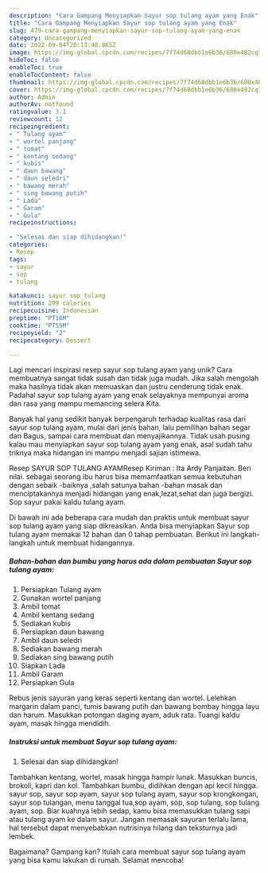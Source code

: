 ```yaml
---
description: "Cara Gampang Menyiapkan Sayur sop tulang ayam yang Enak"
title: "Cara Gampang Menyiapkan Sayur sop tulang ayam yang Enak"
slug: 479-cara-gampang-menyiapkan-sayur-sop-tulang-ayam-yang-enak
category: Uncategorized
date: 2022-09-04T20:13:40.865Z
image: https://img-global.cpcdn.com/recipes/7f74d68dbb1e6b36/680x482cq70/sayur-sop-tulang-ayam-foto-resep-utama.jpg
hideToc: false
enableToc: true
enableTocContent: false
thumbnail: https://img-global.cpcdn.com/recipes/7f74d68dbb1e6b36/680x482cq70/sayur-sop-tulang-ayam-foto-resep-utama.jpg
cover: https://img-global.cpcdn.com/recipes/7f74d68dbb1e6b36/680x482cq70/sayur-sop-tulang-ayam-foto-resep-utama.jpg
author: Admin
authorAv: notfound
ratingvalue: 3.1
reviewcount: 12
recipeingredient:
- " Tulang ayam"
- " wortel panjang"
- " tomat"
- " kentang sedang"
- " kubis"
- " daun bawang"
- " daun seledri"
- " bawang merah"
- " sing bawang putih"
- " Lada"
- " Garam"
- " Gula"
recipeinstructions:

- "Selesai dan siap dihidangkan!"
categories:
- Resep
tags:
- sayur
- sop
- tulang

katakunci: sayur sop tulang 
nutrition: 299 calories
recipecuisine: Indonesian
preptime: "PT16M"
cooktime: "PT55M"
recipeyield: "2"
recipecategory: Dessert

---
```





Lagi mencari inspirasi resep sayur sop tulang ayam yang unik? Cara membuatnya sangat tidak susah dan tidak juga mudah. Jika salah mengolah maka hasilnya tidak akan memuaskan dan justru cenderung tidak enak. Padahal sayur sop tulang ayam yang enak selayaknya mempunyai aroma dan rasa yang mampu memancing selera Kita.





Banyak hal yang sedikit banyak berpengaruh terhadap kualitas rasa dari sayur sop tulang ayam, mulai dari jenis bahan, lalu pemilihan bahan segar dan Bagus, sampai cara membuat dan menyajikannya. Tidak usah pusing kalau mau menyiapkan sayur sop tulang ayam yang enak,      asal sudah tahu triknya maka hidangan ini mampu menjadi sajian istimewa.














Resep SAYUR SOP TULANG AYAMResep Kiriman : Ita Ardy Panjaitan. Beri nilai. sebagai seorang ibu harus bisa memamfaatkan semua kebutuhan dengan sebaik -baiknya ,salah satunya bahan -bahan masak dan menciptakannya menjadi hidangan yang enak,lezat,sehat dan juga bergizi. Sop sayur pakai kaldu tulang ayam.






Di bawah ini ada beberapa cara mudah dan praktis untuk membuat sayur sop tulang ayam yang siap dikreasikan. Anda bisa menyiapkan Sayur sop tulang ayam memakai 12 bahan dan 0 tahap pembuatan. Berikut ini langkah-langkah untuk membuat hidangannya.

<!--inarticleads1-->

##### Bahan-bahan dan bumbu yang harus ada dalam pembuatan Sayur sop tulang ayam:

1. Persiapkan  Tulang ayam
1. Gunakan  wortel panjang
1. Ambil  tomat
1. Ambil  kentang sedang
1. Sediakan  kubis
1. Persiapkan  daun bawang
1. Ambil  daun seledri
1. Sediakan  bawang merah
1. Sediakan  sing bawang putih
1. Siapkan  Lada
1. Ambil  Garam
1. Persiapkan  Gula


Rebus jenis sayuran yang keras seperti kentang dan wortel. Lelehkan margarin dalam panci, tumis bawang putih dan bawang bombay hingga layu dan harum. Masukkan potongan daging ayam, aduk rata. Tuangi kaldu ayam, masak hingga mendidih. 

<!--inarticleads2-->

##### Instruksi untuk membuat Sayur sop tulang ayam:


1. Selesai dan siap dihidangkan!

Tambahkan kentang, wortel, masak hingga hampir lunak. Masukkan buncis, brokoli, kapri dan kol. Tambahkan bumbu, didihkan dengan api kecil hingga. sayur sop, sayur sop ayam, sayur sop tulang ayam, sayur sop krongkongan, sayur sop tulangan, menu tanggal tua,sop ayam, sop, sop tulang, sop tulang ayam, sop. Biar kuahnya lebih sedap, kamu bisa memasukkan tulang sapi atau tulang ayam ke dalam sayur. Jangan memasak sayuran terlalu lama, hal tersebut dapat menyebabkan nutrisinya hilang dan teksturnya jadi lembek. 

Bagaimana? Gampang kan? Itulah cara membuat sayur sop tulang ayam yang bisa kamu lakukan di rumah. Selamat mencoba!
